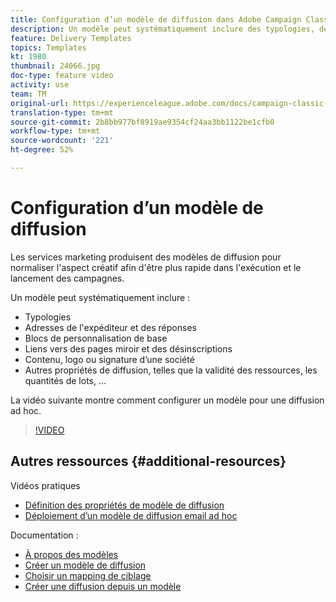 ```yaml
---
title: Configuration d’un modèle de diffusion dans Adobe Campaign Classic
description: Un modèle peut systématiquement inclure des typologies, des adresses d'expéditeur et de réponse, ainsi que des blocs de personnalisation de base tels que des liens de page miroir et de désinscription. Il peut également inclure du contenu, un logo ou une signature de société, ainsi que d’autres propriétés de diffusion, telles que la validité des ressources, les quantités de lots, etc. La vidéo suivante montre comment configurer un modèle pour une diffusion ad hoc.
feature: Delivery Templates
topics: Templates
kt: 1980
thumbnail: 24066.jpg
doc-type: feature video
activity: use
team: TM
original-url: https://experienceleague.adobe.com/docs/campaign-classic-learn/tutorials/sending-messages/delivery-template-configuration.html
translation-type: tm+mt
source-git-commit: 2b8bb977bf8919ae9354cf24aa3bb1122be1cfb0
workflow-type: tm+mt
source-wordcount: '221'
ht-degree: 52%

---
```



# Configuration d’un modèle de diffusion

Les services marketing produisent des modèles de diffusion pour normaliser l&#39;aspect créatif afin d&#39;être plus rapide dans l&#39;exécution et le lancement des campagnes.

Un modèle peut systématiquement inclure :

* Typologies
* Adresses de l&#39;expéditeur et des réponses
* Blocs de personnalisation de base
* Liens vers des pages miroir et des désinscriptions
* Contenu, logo ou signature d’une société
* Autres propriétés de diffusion, telles que la validité des ressources, les quantités de lots, ...

La vidéo suivante montre comment configurer un modèle pour une diffusion ad hoc.

>[!VIDEO](https://video.tv.adobe.com/v/24066?quality=12)

## Autres ressources {#additional-resources}

Vidéos pratiques

* [Définition des propriétés de modèle de diffusion](/help/sending-messages/using-delivery-templates/setting-delivery-template-properties.md)
* [Déploiement d’un modèle de diffusion email ad hoc](/help/sending-messages/using-delivery-templates/deploying-ad-hoc-email-delivery-template.md)

Documentation :

* [À propos des modèles](https://docs.adobe.com/content/help/fr-FR/campaign-classic/using/sending-messages/using-delivery-templates/about-templates.html)
* [Créer un modèle de diffusion](https://docs.adobe.com/content/help/fr-FR/campaign-classic/using/sending-messages/using-delivery-templates/creating-a-delivery-template.html)
* [Choisir un mapping de ciblage](https://docs.adobe.com/content/help/fr-FR/campaign-classic/using/sending-messages/using-delivery-templates/selecting-a-target-mapping.html)
* [Créer une diffusion depuis un modèle](https://docs.adobe.com/content/help/fr-FR/campaign-classic/using/sending-messages/using-delivery-templates/creating-a-delivery-from-a-template.html)

